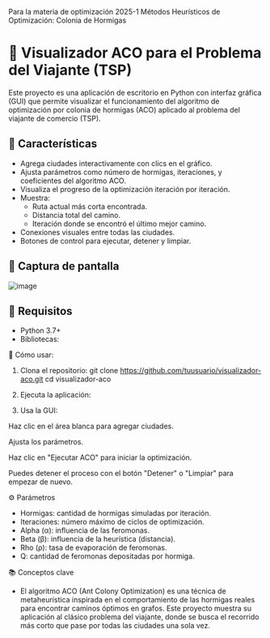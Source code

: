 Para la materia de optimización 2025-1   Métodos Heurísticos de Optimización: Colonia de Hormigas

# 🐜 Visualizador ACO para el Problema del Viajante (TSP)

Este proyecto es una aplicación de escritorio en Python con interfaz gráfica (GUI) que permite visualizar el funcionamiento del algoritmo de optimización por colonia de hormigas (ACO) aplicado al problema del viajante de comercio (TSP).

## 🚀 Características

- Agrega ciudades interactivamente con clics en el gráfico.
- Ajusta parámetros como número de hormigas, iteraciones, y coeficientes del algoritmo ACO.
- Visualiza el progreso de la optimización iteración por iteración.
- Muestra:
  - Ruta actual más corta encontrada.
  - Distancia total del camino.
  - Iteración donde se encontró el último mejor camino.
- Conexiones visuales entre todas las ciudades.
- Botones de control para ejecutar, detener y limpiar.

## 📸 Captura de pantalla

![image](https://github.com/user-attachments/assets/7927387d-bc84-4ca2-9367-f21f8aaac216)


## 🧱 Requisitos

- Python 3.7+
- Bibliotecas:

 📂 Cómo usar:
1. Clona el repositorio:
  git clone https://github.com/tuusuario/visualizador-aco.git
  cd visualizador-aco

2. Ejecuta la aplicación:

3. Usa la GUI:

  Haz clic en el área blanca para agregar ciudades.
  
  Ajusta los parámetros.
  
  Haz clic en "Ejecutar ACO" para iniciar la optimización.
  
  Puedes detener el proceso con el botón "Detener" o "Limpiar" para empezar de nuevo.



⚙️ Parámetros
- Hormigas: cantidad de hormigas simuladas por iteración.
- Iteraciones: número máximo de ciclos de optimización.
- Alpha (α): influencia de las feromonas.
- Beta (β): influencia de la heurística (distancia).
-  Rho (ρ): tasa de evaporación de feromonas.
-  Q: cantidad de feromonas depositadas por hormiga.

📚 Conceptos clave
  - El algoritmo ACO (Ant Colony Optimization) es una técnica de metaheurística inspirada en el comportamiento de las hormigas reales para encontrar caminos óptimos en grafos. Este proyecto muestra su aplicación al clásico problema del viajante, donde se busca el recorrido más corto que pase por todas las ciudades una sola vez.
